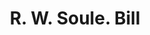 ---
doi: 10.7916/D84X6KV3
date_other: '1905'
date_other_textual: '1905'
form: printed ephemera
genre:
- Invoices
name:
- R. W. Soule
object_in_context_url: https://biggert.cul.columbia.edu/items/view/ave_biggert_00570
subject_hierarchical_geographic:
- Augusta, Maine, United States
subject_name:
- R. W. Soule
title: R. W. Soule. Bill
sort_title: R. W. Soule. Bill
call_number: ave_biggert_00570
coordinates:
- 44.307,-69.782
pid: ave_biggert_00570
identifiers: ave_biggert_00570
canvas_id: ldpd:395843
permalink: "/items/ave_biggert_00570/"
layout: iiif-image-page
---